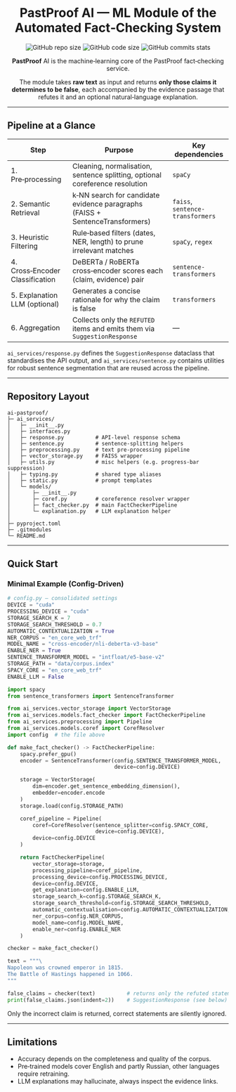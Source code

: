 <h1 align="center">PastProof AI — ML Module of the Automated Fact‑Checking System</h1>
<div align="center">
	<img alt="GitHub repo size" src="https://img.shields.io/github/repo-size/D1ffic00lt/ai-pastproof">
	<img alt="GitHub code size" src="https://img.shields.io/github/languages/code-size/D1ffic00lt/ai-pastproof">
	<img alt="GitHub commits stats" src="https://img.shields.io/github/commit-activity/y/D1ffic00lt/ai-pastproof">
</div>
<p align="center">
<strong>PastProof</strong> AI is the machine‑learning core of the PastProof fact‑checking service.
</p>
<p align="center">
The module takes <strong>raw text</strong> as input and returns <strong>only those claims it determines to be 
false</strong>, 
each accompanied by the evidence passage that refutes it and an optional natural‑language explanation.
</p>

---

## Pipeline at a Glance

| Step                            | Purpose                                                                      | Key dependencies                 |
| ------------------------------- | ---------------------------------------------------------------------------- | -------------------------------- |
| 1. Pre‑processing               | Cleaning, normalisation, sentence splitting, optional coreference resolution | `spaCy`                          |
| 2. Semantic Retrieval           | k‑NN search for candidate evidence paragraphs (FAISS + SentenceTransformers) | `faiss`, `sentence-transformers` |
| 3. Heuristic Filtering          | Rule‑based filters (dates, NER, length) to prune irrelevant matches          | `spaCy`, `regex`                 |
| 4. Cross‑Encoder Classification | DeBERTa / RoBERTa cross‑encoder scores each (claim, evidence) pair           | `sentence-transformers`          |
| 5. Explanation LLM (optional)   | Generates a concise rationale for why the claim is false                     | `transformers`                   |
| 6. Aggregation                  | Collects only the `REFUTED` items and emits them via `SuggestionResponse`    | —                                |

`ai_services/response.py` defines the `SuggestionResponse` dataclass that standardises the API output, and
`ai_services/sentence.py` contains utilities for robust sentence segmentation that are reused across the pipeline.

---

## Repository Layout

```
ai-pastproof/
├─ ai_services/
│   ├─ __init__.py
│   ├─ interfaces.py
│   ├─ response.py          # API‑level response schema
│   ├─ sentence.py          # sentence‑splitting helpers
│   ├─ preprocessing.py     # text pre‑processing pipeline
│   ├─ vector_storage.py    # FAISS wrapper
│   ├─ utils.py             # misc helpers (e.g. progress‑bar suppression)
│   ├─ typing.py            # shared type aliases
│   ├─ static.py            # prompt templates
│   └─ models/
│       ├─ __init__.py
│       ├─ coref.py         # coreference resolver wrapper
│       ├─ fact_checker.py  # main FactCheckerPipeline
│       └─ explanation.py   # LLM explanation helper
│
├─ pyproject.toml
├─ .gitmodules
└─ README.md
```

---

## Quick Start

### Minimal Example (Config‑Driven)

```python
# config.py — consolidated settings
DEVICE = "cuda"
PROCESSING_DEVICE = "cuda"
STORAGE_SEARCH_K = 7
STORAGE_SEARCH_THRESHOLD = 0.7
AUTOMATIC_CONTEXTUALIZATION = True
NER_CORPUS = "en_core_web_trf"
MODEL_NAME = "cross-encoder/nli-deberta-v3-base"
ENABLE_NER = True
SENTENCE_TRANSFORMER_MODEL = "intfloat/e5-base-v2"
STORAGE_PATH = "data/corpus.index"
SPACY_CORE = "en_core_web_trf"
ENABLE_LLM = False
```

```python
import spacy
from sentence_transformers import SentenceTransformer

from ai_services.vector_storage import VectorStorage
from ai_services.models.fact_checker import FactCheckerPipeline
from ai_services.preprocessing import Pipeline
from ai_services.models.coref import CorefResolver
import config  # the file above

def make_fact_checker() -> FactCheckerPipeline:
    spacy.prefer_gpu()
    encoder = SentenceTransformer(config.SENTENCE_TRANSFORMER_MODEL,
                                  device=config.DEVICE)

    storage = VectorStorage(
        dim=encoder.get_sentence_embedding_dimension(),
        embedder=encoder.encode
    )
    storage.load(config.STORAGE_PATH)

    coref_pipeline = Pipeline(
        coref=CorefResolver(sentence_splitter=config.SPACY_CORE,
                            device=config.DEVICE),
        device=config.DEVICE
    )

    return FactCheckerPipeline(
        vector_storage=storage,
        processing_pipeline=coref_pipeline,
        processing_device=config.PROCESSING_DEVICE,
        device=config.DEVICE,
        get_explanation=config.ENABLE_LLM,
        storage_search_k=config.STORAGE_SEARCH_K,
        storage_search_threshold=config.STORAGE_SEARCH_THRESHOLD,
        automatic_contextualisation=config.AUTOMATIC_CONTEXTUALIZATION,
        ner_corpus=config.NER_CORPUS,
        model_name=config.MODEL_NAME,
        enable_ner=config.ENABLE_NER
    )

checker = make_fact_checker()

text = """\
Napoleon was crowned emperor in 1815.
The Battle of Hastings happened in 1066.
"""

false_claims = checker(text)          # returns only the refuted statements
print(false_claims.json(indent=2))    # SuggestionResponse (see below)
```

Only the incorrect claim is returned, correct statements are silently ignored.

---

## Limitations

* Accuracy depends on the completeness and quality of the corpus.
* Pre‑trained models cover English and partly Russian, other languages require retraining.
* LLM explanations may hallucinate, always inspect the evidence links.

